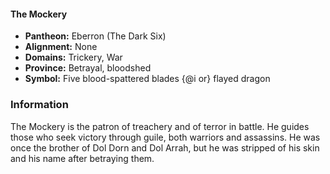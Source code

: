 #### The Mockery
- **Pantheon:** Eberron (The Dark Six)
- **Alignment:** None
- **Domains:** Trickery, War
- **Province:** Betrayal, bloodshed
- **Symbol:** Five blood-spattered blades {@i or} flayed dragon
### Information

The Mockery is the patron of treachery and of terror in battle. He guides those who seek victory through guile, both warriors and assassins. He was once the brother of Dol Dorn and Dol Arrah, but he was stripped of his skin and his name after betraying them.